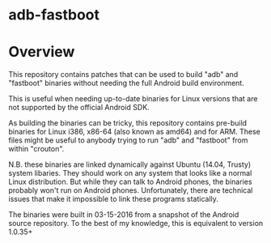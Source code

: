 # adb-fastboot

Overview
========

This repository contains patches that can be used to build "adb" and "fastboot"
binaries without needing the full Android build environment.

This is useful when needing up-to-date binaries for Linux versions that are not
supported by the official Android SDK.

As building the binaries can be tricky, this repository contains pre-build
binaries for Linux i386, x86-64 (also known as amd64) and for ARM. These files
might be useful to anybody trying to run "adb" and "fastboot" from within
"crouton".

N.B. these binaries are linked dynamically against Ubuntu (14.04, Trusty) system
libaries. They should work on any system that looks like a normal Linux
distribution. But while they can talk to Android phones, the binaries probably
won't run on Android phones. Unfortunately, there are technical issues that
make it impossible to link these programs statically.

The binaries were built in 03-15-2016 from a snapshot of the Android source
repository. To the best of my knowledge, this is equivalent to version 1.0.35+
